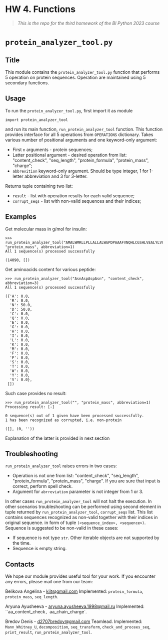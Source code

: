 # HW 4. Functions 
> *This is the repo for the third homework of the BI Python 2023 course*

# `protein_analyzer_tool.py`

## Title

This module contains the `protein_analyzer_tool.py` function that performs 5 operation on protein sequences. Operation are maintained using 5 secondary functions.


## Usage

To run the `protein_analyzer_tool.py`, first import it as module


```
import protein_analyzer_tool
```


and run its main function, `run_protein_analyzer_tool` function. This function provides interface for all 5 operations from `OPERATIONS` dictionary. Takes various number of positional arguments and one keyword-only argument:

- First `n` arguments - protein sequences;
- Latter positional argument - desired operation from list: "content_check", "seq_length", "protein_formula", "protein_mass", "charge";
- `abbrevition` keyword-only argument. Should be type integer, 1 for 1-letter abbreviation and 3 for 3-letter.

Returns tuple containing two list:

- `result` - list with operation results for each valid sequence;
- `corrupt_seqs` - list with non-valid sequences and their indices;


## Examples

Get molecular mass in g/mol for insulin:

```
>>> run_protein_analyzer_tool("AMALWMRLLPLLALLALWGPDPAAAFVNQHLCGSHLVEALYLVCGERGFFYTPKTRREAEDLQVGQVELGGGPGAGSLQPLALEGSLQKRGIVEQCCTSICSLYQLENYCN", "protein_mass", abbreviation=1)
All 1 sequence(s) processed successfully

(14090, [])
```


Get aminoacids content for various peptide:


```
>>> run_protein_analyzer_tool("AsnAspAspAsn", "content_check", abbreviation=3)
All 1 sequence(s) processed successfully

({'A': 0.0,
  'R': 0.0,
  'N': 50.0,
  'D': 50.0,
  'C': 0.0,
  'Q': 0.0,
  'E': 0.0,
  'G': 0.0,
  'H': 0.0,
  'I': 0.0,
  'L': 0.0,
  'K': 0.0,
  'M': 0.0,
  'F': 0.0,
  'P': 0.0,
  'S': 0.0,
  'T': 0.0,
  'W': 0.0,
  'Y': 0.0,
  'V': 0.0},
 [])
```


Such case provides no result:


```
>>> run_protein_analyzer_tool("", "protein_mass", abbreviation=1)
Processing result: [-]

0 sequence(s) out of 1 given have been processed successfully.
1 has been recognized as corrupted, i.e. non-protein

([], (0, ''))
```
Explanation of the latter is provided in next section


## Troubleshooting

`run_protein_analyzer_tool` raises errors in two cases:

*   Operation is not one from list: "content_check", "seq_length", "protein_formula", "protein_mass", "charge". If you are sure that input is correct, perform spell check.
*   Argument for `abrreviation` parameter is not integer from 1 or 3.


In other cases `run_protein_analyzer_tool` will not halt the execution. In other scenarios troubleshooting can be performed using second element in tuple returned by `run_protein_analyzer_tool`, `corrupt_seqs` list. This list contains sequences recognized as non-valid together with their indices in original sequence. in form of tuple `(<sequence_index>, <sequence>)`. Sequence is suggested to be non-valid in these cases:


*   If sequence is not type `str`. Other iterable objects are not supported by the time.
*   Sequence is empty string.

## Contacts
We hope our module provides useful tool for your work. If you encounter any errors, please mail one from our team: 

Belikova Angelina - kiit@gmail.com
Implemented: `protein_formula`, `protein_mass`, `seq_length`.

Aryuna Ayusheeva - aryuna.ayusheeva.1998@mail.ru
Implemented: ``aa_content_check`, `aa_chain_charge`.

Bredov Denis - d2707bredov@gmail.com
Teamlead. Implemented: `Mann_Whitney_U`, `decomposition`, `seq_transform`, `check_and_procees_seq`, `print_result`, `run_protein_analyzer_tool`.
